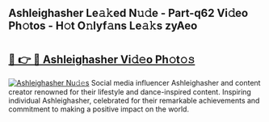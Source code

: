 ## Ashleighasher Le𝚊𝚔ed N𝚞𝚍e - Part-q62 Vi𝚍eo Ph𝚘tos - H𝚘t O𝚗lyf𝚊ns Le𝚊𝚔s zyAeo

# <h2><a href="http://hf7m4dn.feru.top/?c=Ashleighasher">🔗 👉 🔴 Ashleighasher Vi𝚍𝚎o Ph𝚘t𝚘𝚜</a></h2>

[![Ashleighasher Nu𝚍𝚎s](https://i.imgur.com/0TWrTi3.gif)](http://hf7m4dn.feru.top/?c=Ashleighasher)
Social media influencer Ashleighasher and content creator renowned for their lifestyle and dance-inspired content. Inspiring individual Ashleighasher, celebrated for their remarkable achievements and commitment to making a positive impact on the world. 
